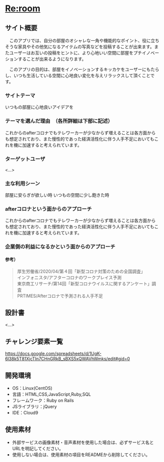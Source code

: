 # <Re:room>

## サイト概要
　このアプリでは、自分の部屋のオシャレな一角や機能的なポイント、役に立ちそうな家具やその他気になるアイテムの写真などを投稿することが出来ます。またユーザーはお互いの投稿をヒントに、より心地いい空間に部屋をプチイノベーションすることが出来るようになります。

　このアプリの目的は、部屋をイノベーションするキッカケをユーザーにもたらし、いつも生活している空間に心地良い変化を与えリラックスして頂くことです。


### サイトテーマ
いつもの部屋に心地良いアイデアを


### テーマを選んだ理由　（各所詳細は下部に記述）
これからのafterコロナでもテレワーカーが少なからず増えることは各方面からも想定されており、また慢性的であった経済活性化に伴う人手不足においてもこれを機に加速すると考えられています。



### ターゲットユーザ
<...>


### 主な利用シーン
部屋に安らぎが欲しい時
いつもの空間に少し飽きた時


### afterコロナという面からのアプローチ
これからのafterコロナでもテレワーカーが少なからず増えることは各方面からも想定されており、また慢性的であった経済活性化に伴う人手不足においてもこれを機に加速すると考えられています。

### 企業側の利益になるかという面からのアプローチ


#### 参考）
>厚生労働省/2020/04/第４回「新型コロナ対策のための全国調査」</br>
>インフォニスタ/アフターコロナのワークプレイス予測</br>
>東京商工リサーチ/第14回「新型コロナウイルスに関するアンケート」調査</br>
>PRTIMES/Afterコロナで予測される人手不足


## 設計書
<...>


## チャレンジ要素一覧
<https://docs.google.com/spreadsheets/d/1UgK-6l38k5T81XjcTIn7CHnGRkB_sBXS5xQWAVhWmks/edit#gid=0>


## 開発環境
- OS：Linux(CentOS)
- 言語：HTML,CSS,JavaScript,Ruby,SQL
- フレームワーク：Ruby on Rails
- JSライブラリ：jQuery
- IDE：Cloud9


## 使用素材
- 外部サービスの画像素材・音声素材を使用した場合は、必ずサービス名とURLを明記してください。
- 使用しない場合は、使用素材の項目をREADMEから削除してください。
